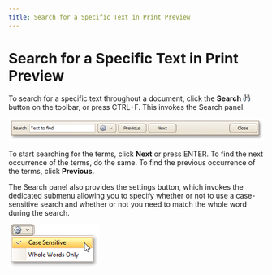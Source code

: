 ```yaml
---
title: Search for a Specific Text in Print Preview
---
```

# Search for a Specific Text in Print Preview
To search for a specific text throughout a document, click the **Search** ![previewButtonSearch](../../../../images/img7282.png) button on the toolbar, or press CTRL+F. This invokes the Search panel.

![FindDialog](../../../../images/img7300.png)

To start searching for the terms, click **Next** or press ENTER. To find the next occurrence of the terms, do the same. To find the previous occurrence of the terms, click **Previous**.

The Search panel also provides the settings button, which invokes the dedicated submenu allowing you to specify whether or not to use a case-sensitive search and whether or not you need to match the whole word during the search.

![FindPanel_SettingsButton](../../../../images/img122043.png)